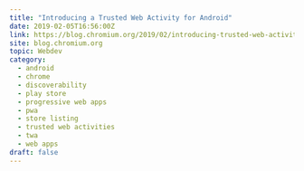 ```yaml
---
title: "Introducing a Trusted Web Activity for Android"
date: 2019-02-05T16:56:00Z
link: https://blog.chromium.org/2019/02/introducing-trusted-web-activity-for.html?utm_medium=RSS&utm_source=hune
site: blog.chromium.org
topic: Webdev
category:
  - android
  - chrome
  - discoverability
  - play store
  - progressive web apps
  - pwa
  - store listing
  - trusted web activities
  - twa
  - web apps
draft: false
---
```

